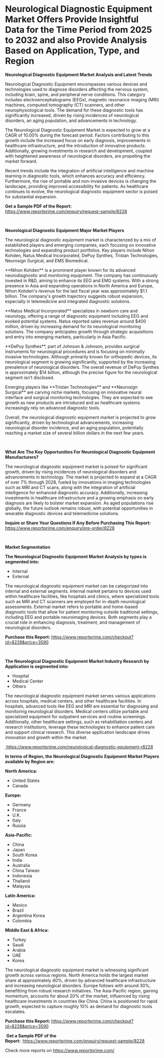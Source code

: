 <p><h1>Neurological Diagnostic Equipment Market Offers Provide Insightful Data for the Time Period from 2025 to 2032 and also Provide Analysis Based on Application, Type, and Region</h1></p><p><strong>Neurological Diagnostic Equipment Market Analysis and Latest Trends</strong></p>
<p><p>Neurological Diagnostic Equipment encompasses various devices and technologies used to diagnose disorders affecting the nervous system, including brain, spine, and peripheral nerve conditions. This category includes electroencephalograms (EEGs), magnetic resonance imaging (MRI) machines, computed tomography (CT) scanners, and other neurophysiological tools. The demand for these diagnostic tools has significantly increased, driven by rising incidences of neurological disorders, an aging population, and advancements in technology.</p><p>The Neurological Diagnostic Equipment Market is expected to grow at a CAGR of 10.00% during the forecast period. Factors contributing to this growth include the increased focus on early diagnosis, improvements in healthcare infrastructure, and the introduction of innovative products. Additionally, growing investments in research and development, coupled with heightened awareness of neurological disorders, are propelling the market forward. </p><p>Recent trends include the integration of artificial intelligence and machine learning in diagnostic tools, which enhances accuracy and efficiency. Furthermore, the rise of portable and non-invasive devices is changing the landscape, providing improved accessibility for patients. As healthcare continues to evolve, the neurological diagnostic equipment sector is poised for substantial expansion.</p></p>
<p><strong>Get a Sample PDF of the Report:&nbsp;</strong> <a href="https://www.reportprime.com/enquiry/request-sample/8228?utm_campaign=3507&utm_medium=2&utm_source=Github&utm_content=ia&utm_term=19032025&utm_id=neurological-diagnostic-equipment">https://www.reportprime.com/enquiry/request-sample/8228</a></p>
<p>&nbsp;</p>
<p><strong>Neurological Diagnostic Equipment Major Market Players</strong></p>
<p><p>The neurological diagnostic equipment market is characterized by a mix of established players and emerging companies, each focusing on innovative technologies and expanding product portfolios. Key players include Nihon Kohden, Natus Medical Incorporated, DePuy Synthes, Tristan Technologies, Neurosign Surgical, and EMS Biomedical.</p><p>**Nihon Kohden** is a prominent player known for its advanced neurodiagnostic and monitoring equipment. The company has continuously invested in R&D, aiming to enhance its EEG and EMG systems. With a strong presence in Asia and expanding operations in North America and Europe, Nihon Kohden's revenue for the last fiscal year was approximately $1.1 billion. The company's growth trajectory suggests robust expansion, especially in telemedicine and integrated diagnostic solutions.</p><p>**Natus Medical Incorporated** specializes in newborn care and neurology, offering a range of diagnostic equipment including EEG and evoked potential systems. Natus reported sales revenue around $400 million, driven by increasing demand for its neurological monitoring solutions. The company anticipates growth through strategic acquisitions and entry into emerging markets, particularly in Asia Pacific.</p><p>**DePuy Synthes**, part of Johnson & Johnson, provides surgical instruments for neurological procedures and is focusing on minimally invasive technologies. Although primarily known for orthopedic devices, its neurological segment is growing significantly, supported by the increasing prevalence of neurological disorders. The overall revenue of DePuy Synthes is approximately $14 billion, although the precise figure for the neurological segment isn't disclosed.</p><p>Emerging players like **Tristan Technologies** and **Neurosign Surgical** are carving niche markets, focusing on innovative neural interface and surgical monitoring technologies. They are expected to see growth as new products are introduced and as healthcare systems increasingly rely on advanced diagnostic tools.</p><p>Overall, the neurological diagnostic equipment market is projected to grow significantly, driven by technological advancements, increasing neurological disorder incidence, and an aging population, potentially reaching a market size of several billion dollars in the next few years.</p></p>
<p>&nbsp;</p>
<p><strong>What Are The Key Opportunities For Neurological Diagnostic Equipment Manufacturers?</strong></p>
<p><p>The neurological diagnostic equipment market is poised for significant growth, driven by rising incidences of neurological disorders and advancements in technology. The market is projected to expand at a CAGR of over 7% through 2028, fueled by innovations in imaging technologies such as MRI and CT scans, along with the integration of artificial intelligence for enhanced diagnostic accuracy. Additionally, increasing investments in healthcare infrastructure and a growing emphasis on early diagnosis are likely to bolster market expansion. As aged populations rise globally, the future outlook remains robust, with potential opportunities in wearable diagnostic devices and telemedicine solutions.</p></p>
<p><strong>Inquire or Share Your Questions If Any Before Purchasing This Report:</strong> <a href="https://www.reportprime.com/enquiry/pre-order/8228?utm_campaign=3507&utm_medium=2&utm_source=Github&utm_content=ia&utm_term=19032025&utm_id=neurological-diagnostic-equipment">https://www.reportprime.com/enquiry/pre-order/8228</a></p>
<p>&nbsp;</p>
<p><strong>Market Segmentation</strong></p>
<p><strong>The Neurological Diagnostic Equipment Market Analysis by types is segmented into:</strong></p>
<p><ul><li>Internal</li><li>External</li></ul></p>
<p><p>The neurological diagnostic equipment market can be categorized into internal and external segments. Internal market pertains to devices used within healthcare facilities, like hospitals and clinics, where specialized tools such as MRI and CT scanners are employed for in-depth neurological assessments. External market refers to portable and home-based diagnostic tools that allow for patient monitoring outside traditional settings, including EEG and portable neuroimaging devices. Both segments play a crucial role in enhancing diagnosis, treatment, and management of neurological disorders.</p></p>
<p><strong>Purchase this Report:&nbsp;</strong><a href="https://www.reportprime.com/checkout?id=8228&price=3590&utm_campaign=3507&utm_medium=2&utm_source=Github&utm_content=ia&utm_term=19032025&utm_id=neurological-diagnostic-equipment">https://www.reportprime.com/checkout?id=8228&price=3590</a></p>
<p>&nbsp;</p>
<p><strong>The Neurological Diagnostic Equipment Market Industry Research by Application is segmented into:</strong></p>
<p><ul><li>Hospital</li><li>Medical Center</li><li>Others</li></ul></p>
<p><p>The neurological diagnostic equipment market serves various applications across hospitals, medical centers, and other healthcare facilities. In hospitals, advanced tools like EEG and MRI are essential for diagnosing and monitoring neurological disorders. Medical centers utilize portable and specialized equipment for outpatient services and routine screenings. Additionally, other healthcare settings, such as rehabilitation centers and research institutions, leverage these technologies to enhance patient care and support clinical research. This diverse application landscape drives innovation and growth within the market.</p></p>
<p><a href="https://www.reportprime.com/neurological-diagnostic-equipment-r8228?utm_campaign=3507&utm_medium=2&utm_source=Github&utm_content=ia&utm_term=19032025&utm_id=neurological-diagnostic-equipment">&nbsp;https://www.reportprime.com/neurological-diagnostic-equipment-r8228</a></p>
<p><strong>In terms of Region, the Neurological Diagnostic Equipment Market Players available by Region are:</strong></p>
<p>
    <p> <strong> North America: </strong>
        <ul>
            <li>United States</li>
            <li>Canada</li>
        </ul>
        </p> 
    <p> <strong> Europe: </strong>
        <ul>
            <li>Germany</li>
            <li>France</li>
            <li>U.K.</li>
            <li>Italy</li>
            <li>Russia</li>
        </ul>
        </p> 
    <p> <strong> Asia-Pacific: </strong>
        <ul>
            <li>China</li>
            <li>Japan</li>
            <li>South Korea</li>
            <li>India</li>
            <li>Australia</li>
            <li>China Taiwan</li>
            <li>Indonesia</li>
            <li>Thailand</li>
            <li>Malaysia</li>
        </ul>
        </p> 
    <p> <strong> Latin America: </strong>
        <ul>
            <li>Mexico</li>
            <li>Brazil</li>
            <li>Argentina Korea</li>
            <li>Colombia</li>
        </ul>
        </p> 
    <p> <strong> Middle East & Africa: </strong>
        <ul>
            <li>Turkey</li>
            <li>Saudi</li>
            <li>Arabia</li>
            <li>UAE</li>
            <li>Korea</li>
        </ul>
    </p>
    </p>
<p><p>The neurological diagnostic equipment market is witnessing significant growth across various regions. North America holds the largest market share at approximately 40%, driven by advanced healthcare infrastructure and increasing neurological disorders. Europe follows with around 30%, benefitting from robust research initiatives. The Asia-Pacific region, gaining momentum, accounts for about 20% of the market, influenced by rising healthcare investments in countries like China. China is positioned for rapid growth, expected to capture roughly 10% as demand for diagnostic tools escalates.</p></p>
<p><strong>Purchase this Report: </strong><a href="https://www.reportprime.com/checkout?id=8228&price=3590&utm_campaign=3507&utm_medium=2&utm_source=Github&utm_content=ia&utm_term=19032025&utm_id=neurological-diagnostic-equipment">https://www.reportprime.com/checkout?id=8228&price=3590</a></p>
<p>&nbsp;<strong>Get a Sample PDF of the Report:&nbsp;&nbsp;</strong><a href="https://www.reportprime.com/enquiry/request-sample/8228?utm_campaign=3507&utm_medium=2&utm_source=Github&utm_content=ia&utm_term=19032025&utm_id=neurological-diagnostic-equipment">https://www.reportprime.com/enquiry/request-sample/8228</a></p>
<p><strong></strong></p>
<p>Check more reports on <a href="https://www.reportprime.com/?utm_campaign=3507&utm_medium=2&utm_source=Github&utm_content=ia&utm_term=19032025&utm_id=neurological-diagnostic-equipment">https://www.reportprime.com/</a></p>